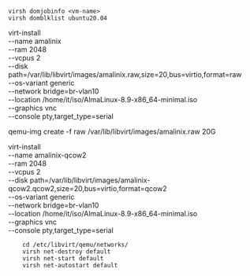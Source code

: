     virsh domjobinfo <vm-name>
    virsh domblklist ubuntu20.04


virt-install \
  --name amalinix \
  --ram 2048 \
  --vcpus 2 \
  --disk path=/var/lib/libvirt/images/amalinix.raw,size=20,bus=virtio,format=raw \
  --os-variant generic \
  --network bridge=br-vlan10 \
  --location /home/it/iso/AlmaLinux-8.9-x86_64-minimal.iso \
  --graphics vnc \
  --console pty,target_type=serial

qemu-img create -f raw /var/lib/libvirt/images/amalinix.raw 20G


virt-install \
  --name amalinix-qcow2 \
  --ram 2048 \
  --vcpus 2 \
  --disk path=/var/lib/libvirt/images/amalinix-qcow2.qcow2,size=20,bus=virtio,format=qcow2 \
  --os-variant generic \
  --network bridge=br-vlan10 \
  --location /home/it/iso/AlmaLinux-8.9-x86_64-minimal.iso \
  --graphics vnc \
  --console pty,target_type=serial

        cd /etc/libvirt/qemu/networks/
        virsh net-destroy default
        virsh net-start default
        virsh net-autostart default
